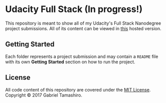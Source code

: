 # Udacity Full Stack (In progress!)

This repository is meant to show all of my Udacity's Full Stack Nanodegree project submissions. All of its content can be viewed in [this](https://riusuky.github.io/udacity-full-stack/) hosted version.

## Getting Started

Each folder represents a project submission and may contain a `README` file with its own **Getting Started** section on how to run the project.

## License

All code content of this repository are covered under the [MIT License](https://opensource.org/licenses/MIT). Copyright © 2017 Gabriel Tamashiro.
